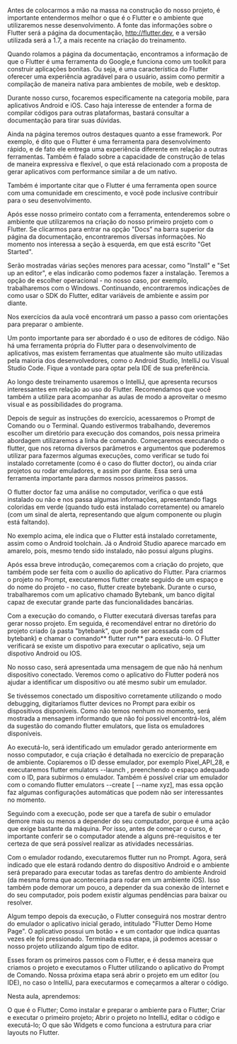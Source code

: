 Antes de colocarmos a mão na massa na construção do nosso projeto, é importante entendermos melhor o que é o Flutter e o ambiente que utilizaremos nesse desenvolvimento. A fonte das informações sobre o Flutter será a página da documentação, http://flutter.dev, e a versão utilizada será a 1.7, a mais recente na criação do treinamento.

Quando rolamos a página da documentação, encontramos a informação de que o Flutter é uma ferramenta do Google,e funciona como um toolkit para construir aplicações bonitas. Ou seja, é uma característica do Flutter oferecer uma experiência agradável para o usuário, assim como permitir a compilação de maneira nativa para ambientes de mobile, web e desktop.

Durante nosso curso, focaremos especificamente na categoria mobile, para aplicativos Android e iOS. Caso haja interesse de entender a forma de compilar códigos para outras plataformas, bastará consultar a documentação para tirar suas dúvidas.

Ainda na página teremos outros destaques quanto a esse framework. Por exemplo, é dito que o Flutter é uma ferramenta para desenvolvimento rápido, e de fato ele entrega uma experiência diferente em relação a outras ferramentas. Também é falado sobre a capacidade de construção de telas de maneira expressiva e flexível, o que está relacionado com a proposta de gerar aplicativos com performance similar a de um nativo.

Também é importante citar que o Flutter é uma ferramenta open source com uma comunidade em crescimento, e você pode inclusive contribuir para o seu desenvolvimento.

Após esse nosso primeiro contato com a ferramenta, entenderemos sobre o ambiente que utilizaremos na criação do nosso primeiro projeto com o Flutter. Se clicarmos para entrar na opção "Docs" na barra superior da página da documentação, encontraremos diversas informações. No momento nos interessa a seção à esquerda, em que está escrito "Get Started".

Serão mostradas várias seções menores para acessar, como "Install" e "Set up an editor", e elas indicarão como podemos fazer a instalação. Teremos a opção de escolher operacional - no nosso caso, por exemplo, trabalharemos com o Windows. Continuando, encontraremos indicações de como usar o SDK do Flutter, editar variáveis de ambiente e assim por diante.

Nos exercícios da aula você encontrará um passo a passo com orientações para preparar o ambiente.

Um ponto importante para ser abordado é o uso de editores de código. Não há uma ferramenta própria do Flutter para o desenvolvimento de aplicativos, mas existem ferramentas que atualmente são muito utilizadas pela maioria dos desenvolvedores, como o Android Studio, IntelliJ ou Visual Studio Code. Fique a vontade para optar pela IDE de sua preferência.

Ao longo deste treinamento usaremos o IntelliJ, que apresenta recursos interessantes em relação ao uso do Flutter. Recomendamos que você também a utilize para acompanhar as aulas de modo a aproveitar o mesmo visual e as possibilidades do programa.

Depois de seguir as instruções do exercício, acessaremos o Prompt de Comando ou o Terminal. Quando estivermos trabalhando, deveremos escolher um diretório para execução dos comandos, pois nessa primeira abordagem utilizaremos a linha de comando. Começaremos executando o flutter, que nos retorna diversos parâmetros e argumentos que poderemos utilizar para fazermos algumas execuções, como verificar se tudo foi instalado corretamente (como é o caso do flutter doctor), ou ainda criar projetos ou rodar emuladores, e assim por diante. Essa será uma ferramenta importante para darmos nossos primeiros passos.

O flutter doctor faz uma análise no computador, verifica o que está instalado ou não e nos passa algumas informações, apresentando flags coloridas em verde (quando tudo está instalado corretamente) ou amarelo (com um sinal de alerta, representando que algum componente ou plugin está faltando).



No exemplo acima, ele indica que o Flutter está instalado corretamente, assim como o Android toolchain. Já o Android Studio aparece marcado em amarelo, pois, mesmo tendo sido instalado, não possui alguns plugins.

Após essa breve introdução, começaremos com a criação do projeto, que também pode ser feita com o auxílio do aplicativo do Flutter. Para criarmos o projeto no Prompt, executaremos flutter create seguido de um espaço e do nome do projeto - no caso, flutter create bytebank. Durante o curso, trabalharemos com um aplicativo chamado Bytebank, um banco digital capaz de executar grande parte das funcionalidades bancárias.

Com a execução do comando, o Flutter executará diversas tarefas para gerar nosso projeto. Em seguida, é recomendável entrar no diretório do projeto criado (a pasta "bytebank", que pode ser acessada com cd bytebank) e chamar o comando** flutter run** para executá-lo. O Flutter verificará se existe um dispotivo para executar o aplicativo, seja um dispotivo Android ou IOS.

No nosso caso, será apresentada uma mensagem de que não há nenhum dispositivo conectado. Veremos como o aplicativo do Flutter poderá nos ajudar a identificar um dispositivo ou até mesmo subir um emulador.

Se tivéssemos conectado um dispositivo corretamente utilizando o modo debugging, digitaríamos flutter devices no Prompt para exibir os dispositivos disponíveis. Como não temos nenhum no momento, será mostrada a mensagem informando que não foi possível encontrá-los, além da sugestão do comando flutter emulators, que lista os emuladores disponíveis.

Ao executá-lo, será identificado um emulador gerado anteriormente em nosso computador, e cuja criação é detalhada no exercício de preparação de ambiente. Copiaremos o ID desse emulador, por exemplo Pixel_API_28, e executaremos flutter emulators --launch <emulator id>, preenchendo o espaço adequado com o ID, para subirmos o emulador. Também é possível criar um emulador com o comando flutter emulators --create [ --name xyz], mas essa opção faz algumas configurações automáticas que podem não ser interessantes no momento.

Seguindo com a execução, pode ser que a tarefa de subir o emulador demore mais ou menos a depender do seu computador, porque é uma ação que exige bastante da máquina. Por isso, antes de começar o curso, é importante conferir se o computador atende a alguns pré-requisitos e ter certeza de que será possível realizar as atividades necessárias.

Com o emulador rodando, executaremos flutter run no Prompt. Agora, será indicado que ele estará rodando dentro do dispositivo Android e o ambiente será preparado para executar todas as tarefas dentro do ambiente Android (da mesma forma que aconteceria para rodar em um ambiente iOS). Isso também pode demorar um pouco, a depender da sua conexão de internet e do seu computador, pois podem existir algumas pendências para baixar ou resolver.

Algum tempo depois da execução, o Flutter conseguirá nos mostrar dentro do emulador o aplicativo inicial gerado, intitulado "Flutter Demo Home Page". O aplicativo possui um botão + e um contador que indica quantas vezes ele foi pressionado. Terminada essa etapa, já podemos acessar o nosso projeto utilizando algum tipo de editor.

Esses foram os primeiros passos com o Flutter, e é dessa maneira que criamos o projeto e executamos o Flutter utilizando o aplicativo do Prompt de Comando. Nossa próxima etapa será abrir o projeto em um editor (ou IDE), no caso o IntelliJ, para executarmos e começarmos a alterar o código.







Nesta aula, aprendemos:

O que é o Flutter;
Como instalar e preparar o ambiente para o Flutter;
Criar e executar o primeiro projeto;
Abrir o projeto no IntelliJ, editar o código e executá-lo;
O que são Widgets e como funciona a estrutura para criar layouts no Flutter.